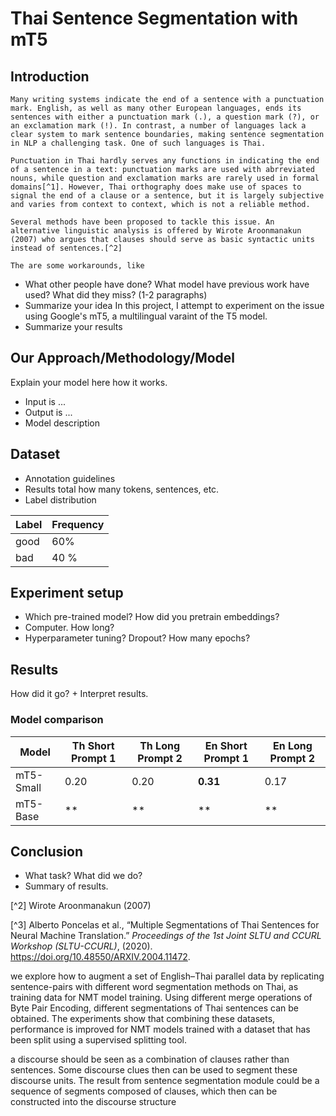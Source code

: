 # Thai Sentence Segmentation with mT5

## Introduction
    Many writing systems indicate the end of a sentence with a punctuation mark. English, as well as many other European languages, ends its sentences with either a punctuation mark (.), a question mark (?), or an exclamation mark (!). In contrast, a number of languages lack a clear system to mark sentence boundaries, making sentence segmentation in NLP a challenging task. One of such languages is Thai.

    Punctuation in Thai hardly serves any functions in indicating the end of a sentence in a text: punctuation marks are used with abrreviated nouns, while question and exclamation marks are rarely used in formal domains[^1]. However, Thai orthography does make use of spaces to signal the end of a clause or a sentence, but it is largely subjective and varies from context to context, which is not a reliable method.

    Several methods have been proposed to tackle this issue. An alternative linguistic analysis is offered by Wirote Aroonmanakun (2007) who argues that clauses should serve as basic syntactic units instead of sentences.[^2] 
    
    The are some workarounds, like 



- What other people have done? What model have previous work have used? What did they miss?  (1-2 paragraphs)
- Summarize your idea
    In this project, I attempt to experiment on the issue using Google's mT5, a multilingual varaint of the T5 model.
- Summarize your results

## Our Approach/Methodology/Model 
Explain your model here how it works. 

- Input is ... 
- Output is ...
- Model description 

## Dataset 
- Annotation guidelines 
- Results total how many tokens, sentences, etc. 
- Label distribution

| Label | Frequency |
|--------|----------|
| good | 60% |
| bad | 40 % | 

## Experiment setup
- Which pre-trained model? How did you pretrain embeddings? 
- Computer. How long? 
- Hyperparameter tuning? Dropout? How many epochs? 

## Results 
How did it go?  + Interpret results. 

### Model comparison
| Model     | Th Short Prompt 1 | Th Long Prompt 2 | En Short Prompt 1 | En Long Prompt 2 |
|-----------|-------------------|------------------|-------------------|------------------|
| mT5-Small | 0.20              | 0.20             | **0.31**              | 0.17             |
| mT5-Base  | **                | **               | **                | **               |


## Conclusion
- What task? What did we do? 
- Summary of results.


[^1]: Suthisa Rojana-Anun, "Punctuation in Thai: prescribed usages and current practice," *Journal of the Association of Frence Teacher in Thailand* 137, no. 42 (2019): 11-12. https://doi.org/10.14456/bulletin-atpf.2019.1


[^2] Wirote Aroonmanakun (2007)

[^3] Alberto Poncelas et al., “Multiple Segmentations of Thai Sentences for Neural Machine Translation.” *Proceedings of the 1st Joint SLTU and CCURL Workshop (SLTU-CCURL)*, (2020). https://doi.org/10.48550/ARXIV.2004.11472.


we explore how to augment a set of English–Thai parallel data by replicating sentence-pairs with different word segmentation methods on Thai, as training data for NMT model training. Using different merge operations of Byte Pair Encoding, different segmentations of Thai sentences can be obtained. The experiments show that combining these datasets, performance is improved for NMT models trained with a dataset that has been split using a supervised splitting tool.


a discourse should be seen as a combination of clauses rather than sentences. Some discourse clues then can be used to segment these discourse units. The result from sentence segmentation module could be a sequence of segments composed of clauses, which then can be constructed into the discourse structure